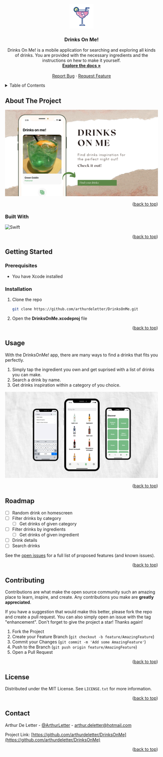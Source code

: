 <a name="readme-top"></a>
<!-- PROJECT SHIELDS -->
<!--
*** I'm using markdown "reference style" links for readability.
*** Reference links are enclosed in brackets [ ] instead of parentheses ( ).
*** See the bottom of this document for the declaration of the reference variables
*** for contributors-url, forks-url, etc. This is an optional, concise syntax you may use.
*** https://www.markdownguide.org/basic-syntax/#reference-style-links
-->



<!-- PROJECT LOGO -->
<br />
<div align="center">
  <a href="https://github.com/arthurdeletter/DrinksOnMe">
    <img src="images/logo.png" alt="Logo" width="80" height="80">
  </a>

  <h3>Drinks On Me!</h3>

  <p align="center">
    Drinks On Me! is a mobile application for searching and exploring all kinds of drinks. You are provided with the necessary ingredients and the instructions on hew to make it yourself.
    <br />
    <a href="https://github.com/arthurdeletter/DrinksOnMe"><strong>Explore the docs »</strong></a>
    <br />
    <br />
    <a href="https://github.com/arthurdeletter/DrinksOnMe/issues">Report Bug</a>
    ·
    <a href="https://github.com/arthurdeletter/DrinksOnMe/issues">Request Feature</a>
  </p>
</div>



<!-- TABLE OF CONTENTS -->
<details>
  <summary>Table of Contents</summary>
  <ol>
    <li>
      <a href="#about-the-project">About The Project</a>
      <ul>
        <li><a href="#built-with">Built With</a></li>
      </ul>
    </li>
    <li>
      <a href="#getting-started">Getting Started</a>
      <ul>
        <li><a href="#prerequisites">Prerequisites</a></li>
        <li><a href="#installation">Installation</a></li>
      </ul>
    </li>
    <li><a href="#usage">Usage</a></li>
    <li><a href="#roadmap">Roadmap</a></li>
    <li><a href="#contributing">Contributing</a></li>
    <li><a href="#license">License</a></li>
    <li><a href="#contact">Contact</a></li>
    <li><a href="#acknowledgments">Acknowledgments</a></li>
  </ol>
</details>



<!-- ABOUT THE PROJECT -->
## About The Project

<img src="images/DrinksOnMe.png" alt="Logo">

<p align="right">(<a href="#readme-top">back to top</a>)</p>

### Built With

![Swift](https://img.shields.io/badge/swift-F54A2A?style=for-the-badge&logo=swift&logoColor=white)

<p align="right">(<a href="#readme-top">back to top</a>)</p>



<!-- GETTING STARTED -->
## Getting Started

### Prerequisites

* You have Xcode installed

### Installation

1. Clone the repo
   ```sh
   git clone https://github.com/arthurdeletter/DrinksOnMe.git
   ```
 2. Open the **DrinksOnMe.xcodeproj** file

<p align="right">(<a href="#readme-top">back to top</a>)</p>



<!-- USAGE EXAMPLES -->
## Usage

With the DrinksOnMe! app, there are many ways to find a drinks that fits you perfectly.

1. Simply tap the ingredient you own and get suprised with a list of drinks you can make.
2. Search a drink by name.
3. Get drinks inspiration within a category of you choice.

<img src="images/Usage.png" alt="Ways to use DrinksOnMe!">

<p align="right">(<a href="#readme-top">back to top</a>)</p>



<!-- ROADMAP -->
## Roadmap

- [ ] Random drink on homescreen
- [ ] Filter drinks by category
    - [ ] Get drinks of given category
- [ ] Filter drinks by ingredients
    - [ ] Get drinks of given ingredient
- [ ] Drink details
- [ ] Search drinks

See the [open issues](https://github.com/arthurdeletter/DrinksOnMe/issues) for a full list of proposed features (and known issues).

<p align="right">(<a href="#readme-top">back to top</a>)</p>



<!-- CONTRIBUTING -->
## Contributing

Contributions are what make the open source community such an amazing place to learn, inspire, and create. Any contributions you make are **greatly appreciated**.

If you have a suggestion that would make this better, please fork the repo and create a pull request. You can also simply open an issue with the tag "enhancement".
Don't forget to give the project a star! Thanks again!

1. Fork the Project
2. Create your Feature Branch (`git checkout -b feature/AmazingFeature`)
3. Commit your Changes (`git commit -m 'Add some AmazingFeature'`)
4. Push to the Branch (`git push origin feature/AmazingFeature`)
5. Open a Pull Request

<p align="right">(<a href="#readme-top">back to top</a>)</p>



<!-- LICENSE -->
## License

Distributed under the MIT License. See `LICENSE.txt` for more information.

<p align="right">(<a href="#readme-top">back to top</a>)</p>



<!-- CONTACT -->
## Contact

Arthur De Letter - [@ArthurLetter](https://twitter.com/ArthurLetter) - arthur.deletter@hotmail.com

Project Link: [https://github.com/arthurdeletter/DrinksOnMe](https://github.com/arthurdeletter/DrinksOnMe)

<p align="right">(<a href="#readme-top">back to top</a>)</p>


<!-- MARKDOWN LINKS & IMAGES -->
<!-- https://www.markdownguide.org/basic-syntax/#reference-style-links -->
[contributors-shield]: https://img.shields.io/github/contributors/arthurdeletter/DrinksOnMe.svg?style=for-the-badge
[contributors-url]: https://github.com/arthurdeletter/DrinksOnMe/graphs/contributors
[forks-shield]: https://img.shields.io/github/forks/arthurdeletter/DrinksOnMe.svg?style=for-the-badge
[forks-url]: https://github.com/arthurdeletter/DrinksOnMe/network/members
[stars-shield]: https://img.shields.io/github/stars/arthurdeletter/DrinksOnMe.svg?style=for-the-badge
[stars-url]: https://github.com/arthurdeletter/DrinksOnMe/stargazers
[issues-shield]: https://img.shields.io/github/issues/arthurdeletter/DrinksOnMe.svg?style=for-the-badge
[issues-url]: https://github.com/arthurdeletter/DrinksOnMe/issues
[license-shield]: https://img.shields.io/github/license/arthurdeletter/DrinksOnMe.svg?style=for-the-badge
[license-url]: https://github.com/arthurdeletter/DrinksOnMe/blob/master/LICENSE.txt
[linkedin-shield]: https://img.shields.io/badge/-LinkedIn-black.svg?style=for-the-badge&logo=linkedin&colorB=555
[linkedin-url]: https://www.linkedin.com/in/arthurdeletter/
[product-screenshot]: images/screenshot.png
